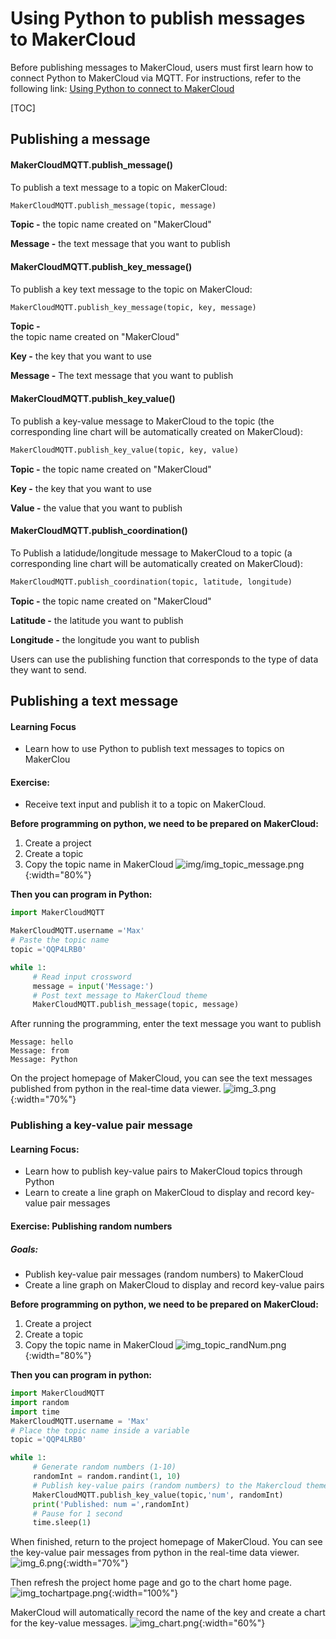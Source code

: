# Using Python to publish messages to MakerCloud
Before publishing messages to MakerCloud, users must first learn how to connect Python to MakerCloud via MQTT. For instructions, refer to the following link:
[Using Python to connect to MakerCloud](../../ch4_connect/python/connect_python.md)

[TOC]

## Publishing a message

#### MakerCloudMQTT.publish_message()
To publish a text message to a topic on MakerCloud:
```python
MakerCloudMQTT.publish_message(topic, message)
```
**Topic -**
the topic name created on "MakerCloud"

**Message -**
the text message that you want to publish

#### MakerCloudMQTT.publish_key_message()
To publish a key text message to the topic on MakerCloud:
```python
MakerCloudMQTT.publish_key_message(topic, key, message)
```
**Topic -**  
the topic name created on "MakerCloud"

**Key -**
the key that you want to use

**Message -**
The text message that you want to publish

#### MakerCloudMQTT.publish_key_value()
To publish a key-value message to MakerCloud to the topic (the corresponding line chart will be automatically created on MakerCloud):
```python
MakerCloudMQTT.publish_key_value(topic, key, value)
```
**Topic -**
the topic name created on "MakerCloud"

**Key -**
the key that you want to use

**Value -**
the value that you want to publish

#### MakerCloudMQTT.publish_coordination()
To Publish a latidude/longitude message to MakerCloud to a topic (a corresponding line chart will be automatically created on MakerCloud):
```python
MakerCloudMQTT.publish_coordination(topic, latitude, longitude)
```
**Topic -**
the topic name created on "MakerCloud"

**Latitude -**
the latitude you want to publish

**Longitude -**
the longitude you want to publish

Users can use the publishing function that corresponds to the type of data they want to send.

## Publishing a text message
#### Learning Focus
- Learn how to use Python to publish text messages to topics on MakerClou

#### Exercise:
- Receive text input and publish it to a topic on MakerCloud.

**Before programming on python, we need to be prepared on MakerCloud:**

1. Create a project
2. Create a topic
3. Copy the topic name in MakerCloud
   ![img/img_topic_message.png](img/img_topic_message.png){:width="80%"}
   
**Then you can program in Python:**
```python
import MakerCloudMQTT

MakerCloudMQTT.username ='Max'
# Paste the topic name
topic ='QQP4LRB0'

while 1:
     # Read input crossword
     message = input('Message:')
     # Post text message to MakerCloud theme
     MakerCloudMQTT.publish_message(topic, message)
```

After running the programming, enter the text message you want to publish
```
Message: hello
Message: from
Message: Python
```

On the project homepage of MakerCloud, you can see the text messages published from python in the real-time data viewer.
![img_3.png](img/img_3.png){:width="70%"}
### Publishing a key-value pair message
#### Learning Focus:
- Learn how to publish key-value pairs to MakerCloud topics through Python
- Learn to create a line graph on MakerCloud to display and record key-value pair messages

#### Exercise: Publishing random numbers
##### Goals:
- Publish key-value pair messages (random numbers) to MakerCloud
- Create a line graph on MakerCloud to display and record key-value pairs

**Before programming on python, we need to be prepared on MakerCloud:**

1. Create a project
2. Create a topic
3. Copy the topic name in MakerCloud
   ![img_topic_randNum.png](img/img_topic_randNum.png){:width="80%"}

**Then you can program in python:**
```python
import MakerCloudMQTT
import random
import time
MakerCloudMQTT.username = 'Max'
# Place the topic name inside a variable
topic ='QQP4LRB0'

while 1:
     # Generate random numbers (1-10)
     randomInt = random.randint(1, 10)
     # Publish key-value pairs (random numbers) to the Makercloud theme
     MakerCloudMQTT.publish_key_value(topic,'num', randomInt)
     print('Published: num =',randomInt)
     # Pause for 1 second
     time.sleep(1)

```
When finished, return to the project homepage of MakerCloud.
You can see the key-value pair messages from python in the real-time data viewer.
![img_6.png](img/img_6.png){:width="70%"}

Then refresh the project home page and go to the chart home page.
![img_tochartpage.png](img/img_tochartpage.png){:width="100%"}

MakerCloud will automatically record the name of the key and create a chart for the key-value messages.
![img_chart.png](img/img_chart.png){:width="60%"}